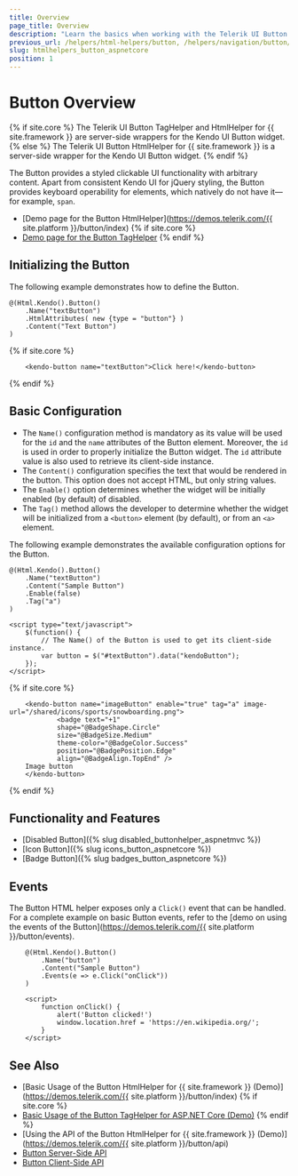 ```yaml
---
title: Overview
page_title: Overview
description: "Learn the basics when working with the Telerik UI Button component for {{ site.framework }}."
previous_url: /helpers/html-helpers/button, /helpers/navigation/button/overview
slug: htmlhelpers_button_aspnetcore
position: 1
---
```


# Button Overview

{% if site.core %}
The Telerik UI Button TagHelper and HtmlHelper for {{ site.framework }} are server-side wrappers for the Kendo UI Button widget.
{% else %}
The Telerik UI Button HtmlHelper for {{ site.framework }} is a server-side wrapper for the Kendo UI Button widget.
{% endif %}

The Button provides a styled clickable UI functionality with arbitrary content. Apart from consistent Kendo UI for jQuery styling, the Button provides keyboard operability for elements, which natively do not have it&mdash;for example, `span`.

* [Demo page for the Button HtmlHelper](https://demos.telerik.com/{{ site.platform }}/button/index)
{% if site.core %}
* [Demo page for the Button TagHelper](https://demos.telerik.com/aspnet-core/button/tag-helper)
{% endif %}

## Initializing the Button

The following example demonstrates how to define the Button.

```HtmlHelper
@(Html.Kendo().Button()
    .Name("textButton")
    .HtmlAttributes( new {type = "button"} )
    .Content("Text Button")
)
```
{% if site.core %}
```TagHelper
	<kendo-button name="textButton">Click here!</kendo-button>
```
{% endif %}

## Basic Configuration

* The `Name()` configuration method is mandatory as its value will be used for the `id` and the `name` attributes of the Button element. Moreover, the `id` is used in order to properly initialize the Button widget. The `id` attribute value is also used to retrieve its client-side instance.
* The `Content()` configuration specifies the text that would be rendered in the button. This option does not accept HTML, but only string values.
* The `Enable()` option determines whether the widget will be initially enabled (by default) of disabled.
* The `Tag()` method allows the developer to determine whether the widget will be initialized from a `<button>` element (by default), or from an `<a>` element.

The following example demonstrates the available configuration options for the Button.

```HtmlHelper
@(Html.Kendo().Button()
	.Name("textButton")
	.Content("Sample Button")
	.Enable(false)
	.Tag("a")
)

<script type="text/javascript">
    $(function() {
        // The Name() of the Button is used to get its client-side instance.
        var button = $("#textButton").data("kendoButton");
    });
</script>
```
{% if site.core %}
```TagHelper
	<kendo-button name="imageButton" enable="true" tag="a" image-url="/shared/icons/sports/snowboarding.png">
			<badge text="+1" 
			shape="@BadgeShape.Circle" 
			size="@BadgeSize.Medium" 
			theme-color="@BadgeColor.Success"
			position="@BadgePosition.Edge"
			align="@BadgeAlign.TopEnd" />
	Image button
	</kendo-button>
```
{% endif %}

## Functionality and Features

* [Disabled Button]({% slug disabled_buttonhelper_aspnetmvc %})
* [Icon Button]({% slug icons_button_aspnetcore %})
* [Badge Button]({% slug badges_button_aspnetcore %})

## Events

The Button HTML helper exposes only a `Click()` event that can be handled. For a complete example on basic Button events, refer to the [demo on using the events of the Button](https://demos.telerik.com/{{ site.platform }}/button/events).

```HtmlHelper
	@(Html.Kendo().Button()
		.Name("button")
		.Content("Sample Button")
		.Events(e => e.Click("onClick"))
	)

	<script>
		function onClick() {
			alert('Button clicked!')
			window.location.href = 'https://en.wikipedia.org/';
		}
	</script>
```

## See Also

* [Basic Usage of the Button HtmlHelper for {{ site.framework }} (Demo)](https://demos.telerik.com/{{ site.platform }}/button/index)
{% if site.core %}
* [Basic Usage of the Button TagHelper for ASP.NET Core (Demo)](https://demos.telerik.com/aspnet-core/button/tag-helper)
{% endif %}
* [Using the API of the Button HtmlHelper for {{ site.framework }} (Demo)](https://demos.telerik.com/{{ site.platform }}/button/api)
* [Button Server-Side API](/api/button)
* [Button Client-Side API](https://docs.telerik.com/kendo-ui/api/javascript/ui/button)
